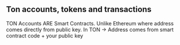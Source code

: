 ## Ton accounts, tokens and transactions

TON Accounts ARE Smart Contracts. Unlike Ethereum where address comes directly from public key. In TON -> Address comes from smart contract code + your public key
